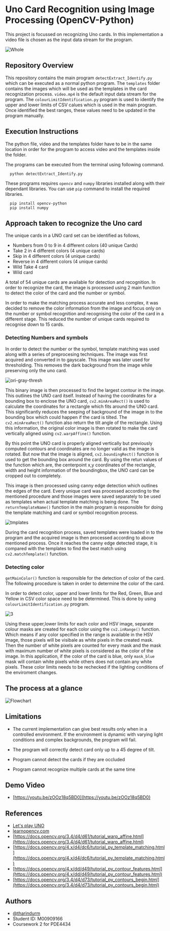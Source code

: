 
# Uno Card Recognition using Image Processing (OpenCV-Python)

This project is focussed on recognizing Uno cards. In this implementation a video file is chosen as the input data stream for the program.

![Whole](https://user-images.githubusercontent.com/22220191/235207396-5b0a239a-06ad-4a42-a7f2-15f7b494a883.JPG)


## Repository Overview
This repository contains the main program `detectExtract_Identify.py` which can be executed as a normal python program. The `templates` folder contains the images which will be used as the templates in the card recognization process. `video.mp4` is the default input data stream for the program. The `colourLimitIdentification.py` program is used to identify the upper and lower limits of CSV calues which is used in the main program. Once identified the best ranges, these values need to be updated in the program manually.

## Execution Instructions 
The python file, video and the templates folder have to be in the same location in order for the program to access video and the templates inside the folder.

 The programs can be executed from the terminal using following command.
```shell
  python detectExtract_Identify.py
```
These programs requires `opencv` and `numpy` libraries installed along with their dependant libraries. You can use `pip` command to install the required libraries.
```shell
  pip install opencv-python
  pip install numpy
```

## Approach taken to recognize the Uno card

The unique cards in a UNO card set can be identified as follows,

- Numbers from 0 to 9 in 4 different colors (40 unique Cards)
- Take 2 in 4 different colors (4 unique cards)
- Skip in 4 different colors (4 unique cards)
- Reverse in 4 different colors (4 unique cards)
- Wild Take 4 card
- Wild card

A total of 54 unique cards are available for detection and recognition. In order to recognize the card, the image is processed using 2 main function to detect the color of the card and the number or symbol. 

In order to make the matching process accurate and less complex, it was decided to remove the color information from the image and focus only on the number or symbol recognition and recognising the color of the card in a different stage. This reduced the number of unique cards required to recognise down to 15 cards.

### Detecting Numbers and symbols
In order to detect the number or the symbol, template matching was used along with a series of preprocesing techniques. The image was first acquired and converted in to gayscale. This image was later used for thresholding. This removes the dark background from the image while preserving only the uno card.

![ori-gray-thresh](https://user-images.githubusercontent.com/22220191/235207626-fdd8c59a-074e-48bd-b702-5c77523b72c2.jpg)


This binary image is then processed to find the largest contour in the image. This outlines the UNO card itself. Instead of having the coordinates for a bounding box to enclose the UNO card, `cv2.minAreaRect()` is used to calculate the  coordinates for a rectangle which fits around the UNO card. This significantly reduces the seeping of background of the image in to the bounding box which could happen if the card is tilted. The `cv2.minAreaRect()` function also return the tilt angle of the rectangle. Using this information, the original color image is then rotated to make the card vertically aligned using `cv2.warpAffine()` function.

By this point the UNO card is properly aligned vertically but previously computed contours and coordinates are no longer valid as the image is rotated. But now that the image is aligned, `cv2.boundingRect()` function is used to get the bounding box around the card. By using the retun values of the function which are, the centerpoint x,y coordinates of the rectangle, width and height information of the boundingbox, the UNO card can be cropped out to completely.

This image is then processed using canny edge detection which outlines the edges of the card. Every unique card was processed according to the mentioned procedure and those images were saved separately to be used as templates when actual template matching is being done. The `returnTemplateName()` function in the main program is responsible for doing the template matching and card or symbol recognition process.

![tmplates](https://user-images.githubusercontent.com/22220191/235207682-d477ad6d-1173-47be-8db0-98d642981c52.JPG)

During the card recognition process, saved templates were loaded in to the program and the acquired image is then processed according to above mentioned process. Once it reaches the canny edge detected stage, it is compared with the templates to find the best match using `cv2.matchTemplate()` function.



### Detecting color
`getMainColor()` function is responsible for the detection of color of the card. The following procedure is taken in order to determine the color of the card.

In order to detect color, upper and lower limits for the Red, Green, Blue and Yellow in CSV color space need to be determined. This is done by using `colourLimitIdentification.py` program.

![3](https://user-images.githubusercontent.com/22220191/235207811-eb8b0edf-829c-4991-8db6-5ee2e2efa782.jpg)


Using these upper,lower limits for each color and HSV image, separate colour masks are created for each color using the `cv2.inRange()` function. Which means if any color specified in the range is available in the HSV image, those pixels will be visibale as white pixels in the created mask. Then the number of white pixels are counted for every mask and the mask with maximum number of white pixels is considered as the color of the image. In this application, if the color of the card is blue, only `mask_blue` mask will contain white pixels while others does not contain any white pixels. These color limits needs to be rechecked if the lighting conditions of the enviroment changes.


## The process at a glance
![Flowchart](https://user-images.githubusercontent.com/22220191/235213729-27966419-0e3f-4024-89d8-b03ab230afbf.jpg)



## Limitations
- The current implementation can give best results only when in a controlled environment. If the environment is dynamic with varying light conditions and complex backgrounds, the program will fail.

- The program will correctly detect card only up to a 45 degree of tilt.

- Program cannot detect the cards if they are occluded

- Program cannot recognize multiple cards at the same time

## Demo Video

 - [https://youtu.be/zOOz18q5BD0](https://youtu.be/zOOz18q5BD0)

## References

 - [Let's play UNO](https://www.letsplayuno.com/news/guide/20181213/30092_732567.html#:~:text=A%20UNO%20deck%20consists%20of,%2C%20yellow%2C%20blue%20and%20green.)
 - [learnopencv.com](https://learnopencv.com/)
 - [https://docs.opencv.org/3.4/d4/d61/tutorial_warp_affine.html](https://docs.opencv.org/3.4/d4/d61/tutorial_warp_affine.html)
 - [https://docs.opencv.org/4.x/d4/dc6/tutorial_py_template_matching.html](https://docs.opencv.org/4.x/d4/dc6/tutorial_py_template_matching.html)
 - [https://docs.opencv.org/4.x/dd/d49/tutorial_py_contour_features.html](https://docs.opencv.org/4.x/dd/d49/tutorial_py_contour_features.html)
  - [https://docs.opencv.org/3.4/d4/d73/tutorial_py_contours_begin.html](https://docs.opencv.org/3.4/d4/d73/tutorial_py_contours_begin.html)
## Authors

- [@tharindurm](https://github.com/tharindurm)
- Student ID: M00909166
- Coursework 2 for PDE4434
